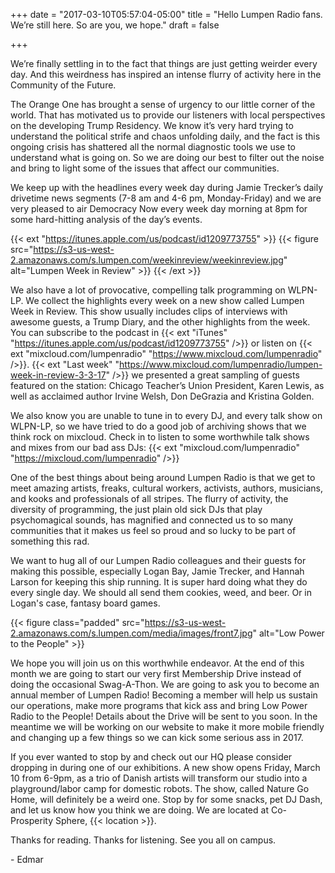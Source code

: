+++
date = "2017-03-10T05:57:04-05:00"
title = "Hello Lumpen Radio fans. We’re still here. So are you, we hope."
draft = false

+++

We’re finally settling in to the fact that things are just getting weirder every day. And this weirdness has inspired an intense flurry of activity here in the Community of the Future.

The Orange One has brought a sense of urgency to our little corner of the world. That has motivated us to provide our listeners with local perspectives on the developing Trump Residency. We know it’s very hard trying to understand the political strife and chaos unfolding daily, and the fact is this ongoing crisis has shattered all the normal diagnostic tools we use to understand what is going on. So we are doing our best to filter out the noise and bring to light some of the issues that affect our communities.

We keep up with the headlines every week day during Jamie Trecker’s daily drivetime news segments (7-8 am and 4-6 pm, Monday-Friday) and we are very pleased to air Democracy Now every week day morning at 8pm for some hard-hitting analysis of the day’s events.

{{< ext "https://itunes.apple.com/us/podcast/id1209773755" >}}
  {{< figure src="https://s3-us-west-2.amazonaws.com/s.lumpen.com/weekinreview/weekinreview.jpg" alt="Lumpen Week in Review" >}}
{{< /ext >}}

We also have a lot of provocative, compelling talk programming on WLPN-LP. We collect the highlights every week on a new show called Lumpen Week in Review. This show usually includes clips of interviews with awesome guests, a Trump Diary, and the other highlights from the week. You can subscribe to the podcast in {{< ext "iTunes" "https://itunes.apple.com/us/podcast/id1209773755" />}} or listen on {{< ext "mixcloud.com/lumpenradio" "https://www.mixcloud.com/lumpenradio" />}}. {{< ext "Last week" "https://www.mixcloud.com/lumpenradio/lumpen-week-in-review-3-3-17" />}} we presented a great sampling of guests featured on the station: Chicago Teacher’s Union President, Karen Lewis, as well as acclaimed author Irvine Welsh, Don DeGrazia and Kristina Golden.

We also know you are unable to tune in to every DJ, and every talk show on WLPN-LP, so we have tried to do a good job of archiving shows that we think rock on mixcloud. Check in to listen to some worthwhile talk shows and mixes from our bad ass DJs: {{< ext "mixcloud.com/lumpenradio" "https://mixcloud.com/lumpenradio" />}}

One of the best things about being around Lumpen Radio is that we get to meet amazing artists, freaks, cultural workers, activists, authors, musicians, and kooks and professionals of all stripes. The flurry of activity, the diversity of programming, the just plain old sick DJs that play psychomagical sounds, has magnified and connected us to so many communities that it makes us feel so proud and so lucky to be part of something this rad.

We want to hug all of our Lumpen Radio colleagues and their guests for making this possible, especially Logan Bay, Jamie Trecker, and Hannah Larson for keeping this ship running. It is super hard doing what they do every single day. We should all send them cookies, weed, and beer. Or in Logan's case, fantasy board games.

{{< figure class="padded" src="https://s3-us-west-2.amazonaws.com/s.lumpen.com/media/images/front7.jpg" alt="Low Power to the People" >}}

We hope you will join us on this worthwhile endeavor. At the end of this month we are going to start our very first Membership Drive instead of doing the occasional Swag-A-Thon. We are going to ask you to become an annual member of Lumpen Radio! Becoming a member will help us sustain our operations, make more programs that kick ass and bring Low Power Radio to the People! Details about the Drive will be sent to you soon. In the meantime we will be working on our website to make it more mobile friendly and changing up a few things so we can kick some serious ass in 2017.

If you ever wanted to stop by and check out our HQ please consider dropping in during one of our exhibitions. A new show opens Friday, March 10 from 6-9pm, as a trio of Danish artists will transform our studio into a playground/labor camp for domestic robots. The show, called Nature Go Home, will definitely be a weird one. Stop by for some snacks, pet DJ Dash, and let us know how you think we are doing.  We are located at Co-Prosperity Sphere, {{< location >}}.

Thanks for reading. Thanks for listening. See you all on campus.

\- Edmar
